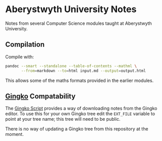 # Aberystwyth University Notes

Notes from several Computer Science modules taught at Aberystwyth University.

## Compilation

Compile with:

```sh
pandoc --smart --standalone --table-of-contents --mathml \
       --from=markdown --to=html input.md --output=output.html
```

This allows some of the maths formats provided in the earlier modules.


## [Gingko](https://gingkoapp.com) Compatability

The [Gingko Script](gingko.sh) provides a way of downloading notes from the Gingko editor. To use this for your own Gingko tree edit the `EXT_FILE` variable to point at your tree name; this tree will need to be public.

There is no way of updating a Gingko tree from this repository at the moment.



